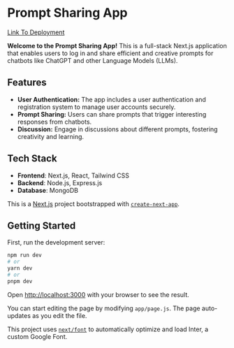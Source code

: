 # Prompt Sharing App

[Link To Deployment](https://proompts-iota.vercel.app)

**Welcome to the  Prompt Sharing App!** This is a full-stack Next.js application that enables users to log in and share efficient and creative prompts for chatbots like ChatGPT and other Language Models (LLMs).

## Features

- **User Authentication:** The app includes a user authentication and registration system to manage user accounts securely.
- **Prompt Sharing:** Users can share prompts that trigger interesting responses from chatbots.
- **Discussion:** Engage in discussions about different prompts, fostering creativity and learning.

## Tech Stack

- **Frontend**: Next.js, React, Tailwind CSS
- **Backend**: Node.js, Express.js
- **Database**: MongoDB



This is a [Next.js](https://nextjs.org/) project bootstrapped with [`create-next-app`](https://github.com/vercel/next.js/tree/canary/packages/create-next-app).

## Getting Started

First, run the development server:

```bash
npm run dev
# or
yarn dev
# or
pnpm dev
```

Open [http://localhost:3000](http://localhost:3000) with your browser to see the result.

You can start editing the page by modifying `app/page.js`. The page auto-updates as you edit the file.

This project uses [`next/font`](https://nextjs.org/docs/basic-features/font-optimization) to automatically optimize and load Inter, a custom Google Font.

